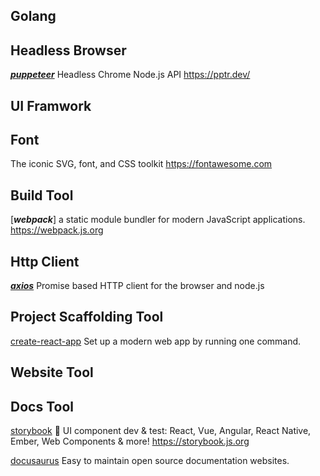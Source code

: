 

## Golang


## Headless Browser

[***puppeteer***](https://pptr.dev/) Headless Chrome Node.js API https://pptr.dev/

## UI Framwork


## Font

The iconic SVG, font, and CSS toolkit https://fontawesome.com

## Build Tool

[***webpack***] a static module bundler for modern JavaScript applications. https://webpack.js.org

## Http Client

<javascript> [***axios***](https://github.com/axios/axios) Promise based HTTP client for the browser and node.js

## Project Scaffolding Tool

<react><javascript>[create-react-app](https://create-react-app.dev) Set up a modern web app by running one command.

## Website Tool

## Docs Tool

[storybook](https://storybook.js.org/) 📓 UI component dev & test: React, Vue, Angular, React Native, Ember, Web Components & more! https://storybook.js.org

[docusaurus](https://docusaurus.io) Easy to maintain open source documentation websites.
